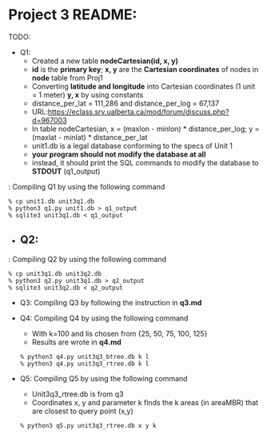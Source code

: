 # Project 3 README:

TODO: 
 * Q1:
   - Created a new table __nodeCartesian(id, x, y)__
   - __id__ is the __primary key__; __x, y__ are the __Cartesian coordinates__ of nodes in __node__ table from Proj1 
   - Converting __latitude and longitude__ into Cartesian coordinates (1 unit = 1 meter) __y, x__ by using constants
   - distance_per_lat = 111,286 and distance_per_log = 67,137 
   - URL:https://eclass.srv.ualberta.ca/mod/forum/discuss.php?d=967003
   - In table nodeCartesian, x = (maxlon - minlon) * distance_per_log; y = (maxlat - minlat) * distance_per_lat
   - unit1.db is a legal database conforming to the specs of Unit 1
   -  __your program should not modify the database at all__
   - instead, it should print the SQL commands to modify the database to __STDOUT__ (q1_output)
  
  : Compiling Q1 by using the following command
   
   ```
   % cp unit1.db unit3q1.db
   % python3 q1.py unit1.db > q1_output
   % sqlite3 unit3q1.db < q1_output
   ```

 * Q2:
   - 
 :  Compiling Q2 by using the following command
   
   ```
   % cp unit3q1.db unit3q2.db
   % python3 q2.py unit3q1.db > q2_output
   % sqlite3 unit3q2.db < q2_output
   ```
   
* Q3:
   Compiling Q3 by following the instruction in __q3.md__
   
* Q4: 
   Compiling Q4 by using the following command 
   - With k=100 and lis chosen from {25, 50, 75, 100, 125}
   - Results are wrote in __q4.md__
   ```
   % python3 q4.py unit3q3_btree.db k l
   % python3 q4.py unit3q3_rtree.db k l
   ```
   
* Q5:
   Compiling Q5 by using the following command
   - Unit3q3_rtree.db is from q3
   - Coordinates x, y and parameter k finds the k areas (in areaMBR) that are closest to query point (x,y)
   ```
   % python3 q5.py unit3q3_rtree.db x y k
   ```
